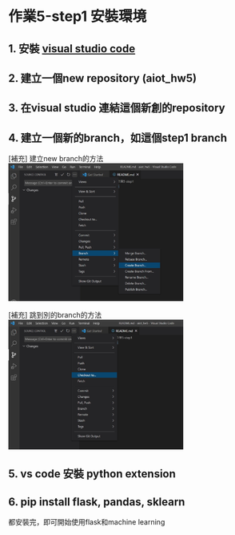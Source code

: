 # 作業5-step1 安裝環境

## 1. 安裝 [visual studio code](https://code.visualstudio.com/)
## 2. 建立一個new repository (aiot_hw5)
## 3. 在visual studio 連結這個新創的repository
## 4. 建立一個新的branch，如這個step1 branch
[補充] 建立new branch的方法\
<img src="step1_1.jpg" alt="aiot" width="350"/>

[補充] 跳到別的branch的方法\
<img src="step1_2.jpg" alt="aiot" width="350"/>

## 5. vs code 安裝 python extension
## 6. pip install flask, pandas, sklearn
都安裝完，即可開始使用flask和machine learning
